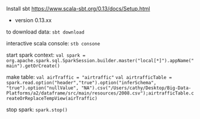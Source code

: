 Install sbt https://www.scala-sbt.org/0.13/docs/Setup.html

* version 0.13.xx

to download data:
`sbt download`

interactive scala console:
`stb consone`

start spark context:
`val spark = org.apache.spark.sql.SparkSession.builder.master("local[*]").appName("main").getOrCreate()`

make table:
`val airTraffic = "airtraffic"`
`val airtrafficTable = spark.read.option("header","true").option("inferSchema", "true").option("nullValue", "NA").csv("/Users/cathy/Desktop/Big-Data-Platforms/a2/dataframe/src/main/resources/2008.csv");airtrafficTable.createOrReplaceTempView(airTraffic)`

stop spark:
`spark.stop()`
